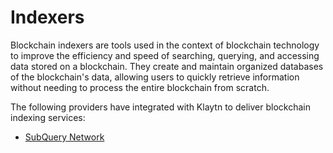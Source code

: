 # Indexers

Blockchain indexers are tools used in the context of blockchain technology to improve the efficiency and speed of searching, querying, and accessing data stored on a blockchain. They create and maintain organized databases of the blockchain's data, allowing users to quickly retrieve information without needing to process the entire blockchain from scratch.

The following providers have integrated with Klaytn to deliver blockchain indexing services:

* [SubQuery Network](https://academy.subquery.network/)
